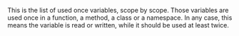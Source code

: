 This is the list of used once variables, scope by scope. Those variables are used once in a function, a method, a class or a namespace. In any case, this means the variable is read or written, while it should be used at least twice. 

<?php

function foo() {
    // The variables below never appear twice, inside foo()
    $writtenOnce = 1;

    foo($readOnce);
    // They do appear again in other functions, or in global space. 
}

function bar() {
    $writtenOnce = 1;
    foo($readOnce);
}

?>

